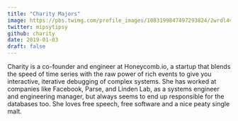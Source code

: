 ```yaml
---
title: "Charity Majors"
image: https://pbs.twimg.com/profile_images/1083199847497293824/2wrdl4vB_400x400.jpg
twitter: mipsytipsy 
github: charity
date: 2019-01-03
draft: false
---
```


Charity is a co-founder and engineer at Honeycomb.io,
a startup that blends the speed of time series with the raw power of rich events to give you interactive,
iterative debugging of complex systems. She has worked at companies like Facebook, Parse, and Linden Lab,
as a systems engineer and engineering manager, but always seems to end up responsible for the databases too.
She loves free speech, free software and a nice peaty single malt.
